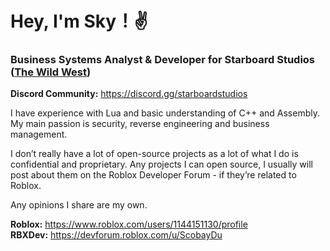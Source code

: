 <h1>Hey, I'm Sky！✌ </h1>

<h3>Business Systems Analyst & Developer for Starboard Studios (<a href="https://www.roblox.com/games/2317712696/The-Wild-West-FREE-FACTIONS">The Wild West</a>)</h3>
<p><b>Discord Community:</b> <a href=https://discord.gg/starboardstudios>https://discord.gg/starboardstudios</a></p>

I have experience with Lua and basic understanding of C++ and Assembly. My main passion is security, reverse engineering and business management.

I don’t really have a lot of open-source projects as a lot of what I do is confidential and proprietary. Any projects I can open source, I usually will post about them on the Roblox Developer Forum - if they’re related to Roblox.

Any opinions I share are my own.

**Roblox:** https://www.roblox.com/users/1144151130/profile <br/>
**RBXDev:** https://devforum.roblox.com/u/ScobayDu <br/>
